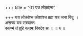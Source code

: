 +++
title = "01 यत्र लोकांश्च"

+++
यत्र लोकांश्च कोशांश्च ब्रह्म यत्र जना विदुः ।  
असच्च यत्र सच्चान्तः  
स्कम्भं तं ब्रूहि कतमः स्विदेव सः ॥ ॥ १ ॥